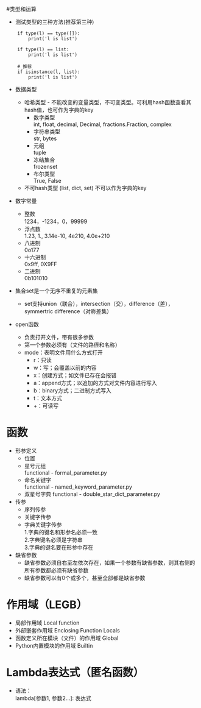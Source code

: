 #类型和运算
- 测试类型的三种方法(推荐第三种)
```
    if type(l) == type([]):
        print('l is list')
        
    if type(l) == list:
        print('l is list')
        
    # 推荐  
    if isinstance(l, list):
        print('l is list')
```
- 数据类型
    - 哈希类型 - 不能改变的变量类型，不可变类型。可利用hash函数查看其hash值，也可作为字典的key
        - 数字类型  
            int,  float,  decimal, Decimal, fractions.Fraction, complex
        - 字符串类型  
            str, bytes
        - 元组  
            tuple
        - 冻结集合  
            frozenset
        - 布尔类型  
            True, False
    - 不可hash类型 (list, dict, set) 不可以作为字典的key
    
- 数字常量
    - 整数  
        1234，-1234，0，99999
    - 浮点数   
        1.23, 1., 3.14e-10, 4e210, 4.0e+210
    - 八进制   
        0o177
    - 十六进制  
        0x9ff, 0X9FF
    - 二进制   
        0b101010
- 集合set是一个无序不重复的元素集
    - set支持union（联合），intersection（交），difference（差），symmertric difference（对称差集）

- open函数
    - 负责打开文件，带有很多参数
    - 第一个参数必须有（文件的路径和名称）
    - mode：表明文件用什么方式打开
        - r：只读
        - w：写；会覆盖以前的内容
        - x：创建方式；如文件已存在会报错
        - a：append方式；以追加的方式对文件内容进行写入
        - b：binary方式；二进制方式写入
        - t：文本方式
        - +：可读写
# 函数
- 形参定义
    - 位置
    - 星号元组  
        functional - formal_parameter.py
    - 命名关键字  
        functional - named_keyword_parameter.py
    - 双星号字典
        functional - double_star_dict_parameter.py
- 传参
    - 序列传参
    - 关键字传参
    - 字典关键字传参  
    1.字典的键名和形参名必须一致  
    2.字典键名必须是字符串  
    3.字典的键名要在形参中存在  
- 缺省参数
    - 缺省参数必须自右至左依次存在，如果一个参数有缺省参数，则其右侧的所有参数都必须有缺省参数
    - 缺省参数可以有0个或多个，甚至全部都是缺省参数

# 作用域（LEGB）
- 局部作用域 Local function
- 外部嵌套作用域 Enclosing Function Locals
- 函数定义所在模块（文件）的作用域 Global
- Python内置模块的作用域 Builtin

# Lambda表达式（匿名函数）
- 语法：  
lambda[参数1, 参数2...]: 表达式
    
